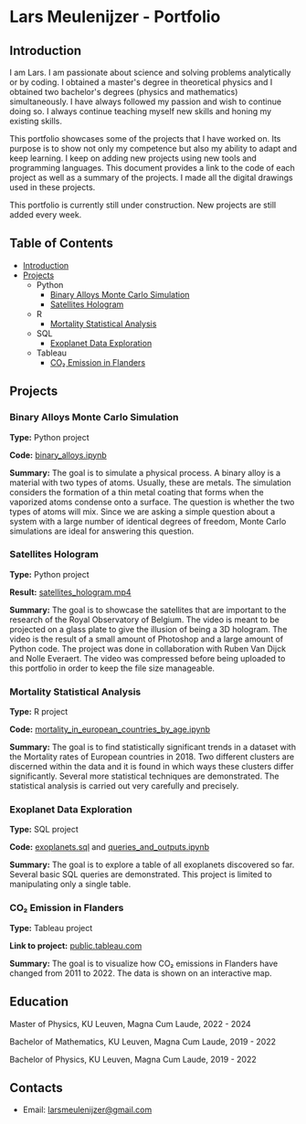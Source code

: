 # Lars Meulenijzer - Portfolio

## Introduction

I am Lars. I am passionate about science and solving problems analytically or by coding. I obtained a master's degree in theoretical physics and I obtained two bachelor's degrees (physics and mathematics) simultaneously. I have always followed my passion and wish to continue doing so. I always continue teaching myself new skills and honing my existing skills.

This portfolio showcases some of the projects that I have worked on. Its purpose is to show not only my competence but also my ability to adapt and keep learning. I keep on adding new projects using new tools and programming languages. This document provides a link to the code of each project as well as a summary of the projects. I made all the digital drawings used in these projects.

This portfolio is currently still under construction. New projects are still added every week.

## Table of Contents

- [Introduction](#introduction)
- [Projects](#projects)
  - Python
    - [Binary Alloys Monte Carlo Simulation](#binary-alloys-monte-carlo-simulation)
    - [Satellites Hologram](#satellites-hologram)
  - R
    - [Mortality Statistical Analysis](#mortality-statistical-analysis)
  - SQL
    - [Exoplanet Data Exploration](#exoplanet-data-exploration)
  - Tableau
    - [CO₂ Emission in Flanders](#co-emission-in-flanders)

## Projects

### Binary Alloys Monte Carlo Simulation

**Type:** Python project

**Code:** [binary_alloys.ipynb](https://github.com/larsmeulenijzer/data_analyst_portfolio/blob/64a125c4c521e4549535697b0f1cfe7eb6d4d84f/Python/Binary%20Alloys%20Monte%20Carlo%20Simulation/binary_alloys.ipynb)

**Summary:** The goal is to simulate a physical process. A binary alloy is a material with two types of atoms. Usually, these are metals. The simulation considers the formation of a thin metal coating that forms when the vaporized atoms condense onto a surface. The question is whether the two types of atoms will mix. Since we are asking a simple question about a system with a large number of identical degrees of freedom, Monte Carlo simulations are ideal for answering this question.

### Satellites Hologram

**Type:** Python project

**Result:** [satellites_hologram.mp4](https://github.com/larsmeulenijzer/portfolio/blob/614d0a71afd38535acebc97e5dea675c2c3518c8/Python/Satellites%20Hologram/satellites_hologram.mp4)

**Summary:** The goal is to showcase the satellites that are important to the research of the Royal Observatory of Belgium. The video is meant to be projected on a glass plate to give the illusion of being a 3D hologram. The video is the result of a small amount of Photoshop and a large amount of Python code. The project was done in collaboration with Ruben Van Dijck and Nolle Everaert. The video was compressed before being uploaded to this portfolio in order to keep the file size manageable.

### Mortality Statistical Analysis

**Type:** R project

**Code:** [mortality_in_european_countries_by_age.ipynb](https://github.com/larsmeulenijzer/data_analyst_portfolio/blob/ebc924629ee6f17271f65446dc54578a04904ce0/R/Mortality%20Statistical%20Analysis/mortality_in_european_countries_by_age.ipynb)

**Summary:** The goal is to find statistically significant trends in a dataset with the Mortality rates of European countries in 2018. Two different clusters are discerned within the data and it is found in which ways these clusters differ significantly. Several more statistical techniques are demonstrated. The statistical analysis is carried out very carefully and precisely.

### Exoplanet Data Exploration

**Type:** SQL project

**Code:** [exoplanets.sql](https://github.com/larsmeulenijzer/data_analyst_portfolio/blob/3e30e38c23ec009cded9cc4ebba5162c5467a5bc/SQL/Exoplanet%20Data%20Exploration/exoplanets.sql) and [queries_and_outputs.ipynb](https://github.com/larsmeulenijzer/data_analyst_portfolio/blob/2c2a999e5ed3007e4b6ef7ea7b1ebf9c60e43426/SQL/Exoplanet%20Data%20Exploration/queries_and_outputs.ipynb)

**Summary:** The goal is to explore a table of all exoplanets discovered so far. Several basic SQL queries are demonstrated. This project is limited to manipulating only a single table.

### CO₂ Emission in Flanders

**Type:** Tableau project

**Link to project:** [public.tableau.com](https://public.tableau.com/app/profile/lars.meulenijzer/viz/COEmissioninFlanders/Dashboard1)

**Summary:** The goal is to visualize how CO₂ emissions in Flanders have changed from 2011 to 2022. The data is shown on an interactive map.

## Education

Master of Physics, KU Leuven, Magna Cum Laude, 2022 - 2024

Bachelor of Mathematics, KU Leuven, Magna Cum Laude, 2019 - 2022

Bachelor of Physics, KU Leuven, Magna Cum Laude, 2019 - 2022

## Contacts

- Email: larsmeulenijzer@gmail.com
